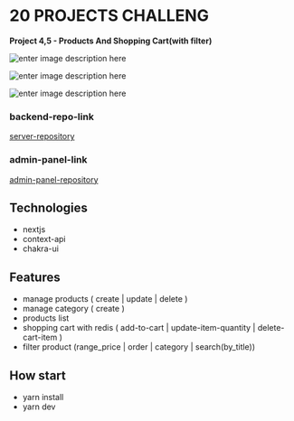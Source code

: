 # 20 PROJECTS CHALLENG

**Project 4,5 - Products And Shopping Cart(with filter)**

![enter image description here](https://s18.picofile.com/file/8436871918/front.JPG)

![enter image description here](https://s19.picofile.com/file/8436020576/details.JPG)

![enter image description here](https://s19.picofile.com/file/8436020592/cart.JPG)

### backend-repo-link

[server-repository](https://github.com/MostafaZr-Dev/20projects-4-simpleShop-server)

### admin-panel-link
[admin-panel-repository](https://github.com/MostafaZr-Dev/20projects-4-simpleShop-adminPanel)

## Technologies

- nextjs
- context-api
- chakra-ui

## Features

- manage products ( create | update | delete )
- manage category ( create )
- products list
- shopping cart with redis ( add-to-cart | update-item-quantity | delete-cart-item )
- filter product (range_price | order | category | search(by_title))


## How start

- yarn install
- yarn dev

